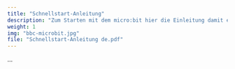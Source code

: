 ```yaml
---
title: "Schnellstart-Anleitung"
description: "Zum Starten mit dem micro:bit hier die Einleitung damit es gelingen kann."
weight: 1
img: "bbc-microbit.jpg"
file: "Schnellstart-Anleitung de.pdf"
---
```


 ...
